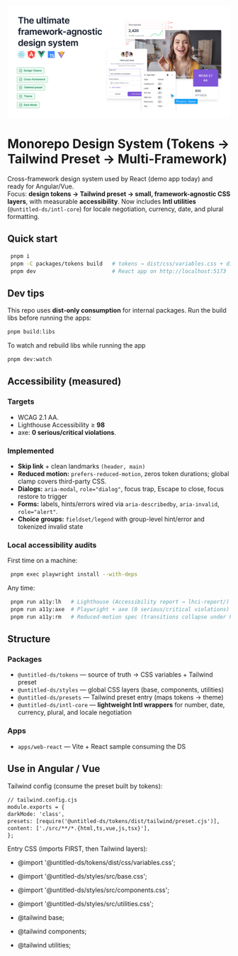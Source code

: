 ![Framework-agnostic design system](docs/social-preview.jpg)

# Monorepo Design System (Tokens → Tailwind Preset → Multi-Framework)

Cross-framework design system used by React (demo app today) and ready for Angular/Vue.  
Focus: **design tokens → Tailwind preset → small, framework-agnostic CSS layers**, with measurable
**accessibility**. Now includes **Intl utilities** (`@untitled-ds/intl-core`) for locale
negotiation, currency, date, and plural formatting.

## Quick start

```bash
 pnpm i
 pnpm -C packages/tokens build   # tokens → dist/css/variables.css + dist/tailwind/preset.cjs
 pnpm dev                        # React app on http://localhost:5173
```

## Dev tips

This repo uses **dist-only consumption** for internal packages. Run the build libs before running
the apps:

```bash
pnpm build:libs
```

To watch and rebuild libs while running the app

```bash
pnpm dev:watch
```

## Accessibility (measured)

### Targets

- WCAG 2.1 AA.
- Lighthouse Accessibility ≥ **98**
- axe: **0 serious/critical violations**.

### Implemented

- **Skip link** + clean landmarks `(header, main)`
- **Reduced motion:** `prefers-reduced-motion`, zeros token durations; global clamp covers
  third-party CSS.
- **Dialogs:** `aria-modal`, `role="dialog"`, focus trap, Escape to close, focus restore to trigger
- **Forms:** labels, hints/errors wired via `aria-describedby`, `aria-invalid`, `role="alert"`.
- **Choice groups:** `fieldset/legend` with group-level hint/error and tokenized invalid state

### Local accessibility audits

First time on a machine:

```bash
 pnpm exec playwright install --with-deps
```

Any time:

```bash
 pnpm run a11y:lh   # Lighthouse (Accessibility report → lhci-report/)
 pnpm run a11y:axe  # Playwright + axe (0 serious/critical violations)
 pnpm run a11y:rm   # Reduced-motion spec (transitions collapse under PRM)
```

## Structure

### Packages

- `@untitled-ds/tokens` — source of truth → CSS variables + Tailwind preset
- `@untitled-ds/styles` — global CSS layers (base, components, utilities)
- `@untitled-ds/presets` — Tailwind preset entry (maps tokens → theme)
- `@untitled-ds/intl-core` — **lightweight Intl wrappers** for number, date, currency, plural, and
  locale negotiation

### Apps

- `apps/web-react` — Vite + React sample consuming the DS

## Use in Angular / Vue

Tailwind config (consume the preset built by tokens):

```
// tailwind.config.cjs
module.exports = {
darkMode: 'class',
presets: [require('@untitled-ds/tokens/dist/tailwind/preset.cjs')],
content: ['./src/**/*.{html,ts,vue,js,tsx}'],
};
```

Entry CSS (imports FIRST, then Tailwind layers):

- @import '@untitled-ds/tokens/dist/css/variables.css';
- @import '@untitled-ds/styles/src/base.css';
- @import '@untitled-ds/styles/src/components.css';
- @import '@untitled-ds/styles/src/utilities.css';

- @tailwind base;
- @tailwind components;
- @tailwind utilities;
